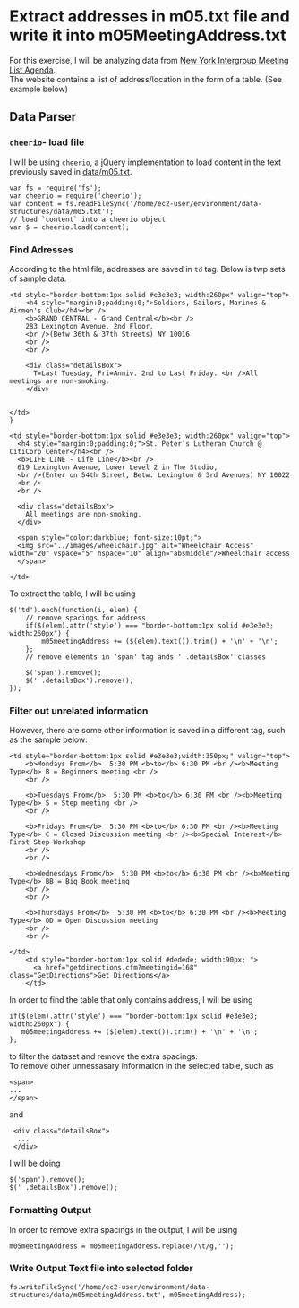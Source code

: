 # Extract addresses in m05.txt file and write it into m05MeetingAddress.txt
For this exercise, I will be analyzing data from [New York Intergroup Meeting List Agenda](https://parsons.nyc/aa/m05.html). <br />
The website contains a list of address/location in the form of a table. (See example below) <br />
## Data Parser
### `cheerio`- load file
I will be using `cheerio`, a jQuery implementation to load content in the text previously saved in [data/m05.txt](https://github.com/yiranni/data-structures/blob/master/data/m05.txt). <br />

```
var fs = require('fs');
var cheerio = require('cheerio');
var content = fs.readFileSync('/home/ec2-user/environment/data-structures/data/m05.txt');
// load `content` into a cheerio object
var $ = cheerio.load(content);
```
### Find Adresses
According to the html file, addresses are saved in `td` tag. Below is twp sets of sample data.
```
<td style="border-bottom:1px solid #e3e3e3; width:260px" valign="top">
    <h4 style="margin:0;padding:0;">Soldiers, Sailors, Marines & Airmen's Club</h4><br />
    <b>GRAND CENTRAL - Grand Central</b><br />
    283 Lexington Avenue, 2nd Floor, 
    <br />(Betw 36th & 37th Streets) NY 10016
    <br />
    <br />
                        
    <div class="detailsBox"> 
      T=Last Tuesday, Fri=Anniv. 2nd to Last Friday. <br />All meetings are non-smoking. 
    </div>


</td>
}
```
```
<td style="border-bottom:1px solid #e3e3e3; width:260px" valign="top">
  <h4 style="margin:0;padding:0;">St. Peter's Lutheran Church @ CitiCorp Center</h4><br />
  <b>LIFE LINE - Life Line</b><br />
  619 Lexington Avenue, Lower Level 2 in The Studio, 
  <br />(Enter on 54th Street, Betw. Lexington & 3rd Avenues) NY 10022
  <br />
  <br />

  <div class="detailsBox"> 
    All meetings are non-smoking. 
  </div>

  <span style="color:darkblue; font-size:10pt;">
  <img src="../images/wheelchair.jpg" alt="Wheelchair Access" width="20" vspace="5" hspace="10" align="absmiddle"/>Wheelchair access
  </span>
			  							
</td>
```
To extract the table, I will be using 
```
$('td').each(function(i, elem) {
    // remove spacings for address
    if($(elem).attr('style') === "border-bottom:1px solid #e3e3e3; width:260px") {
        m05meetingAddress += ($(elem).text()).trim() + '\n' + '\n';
    };
    // remove elements in 'span' tag ands ' .detailsBox' classes
    
    $('span').remove();
    $(' .detailsBox').remove();
});
```
### Filter out unrelated information
However, there are some other information is saved in a different tag, such as the sample below:
```
<td style="border-bottom:1px solid #e3e3e3;width:350px;" valign="top">                	 	
    <b>Mondays From</b>  5:30 PM <b>to</b> 6:30 PM <br /><b>Meeting Type</b> B = Beginners meeting <br />
    <br />

    <b>Tuesdays From</b>  5:30 PM <b>to</b> 6:30 PM <br /><b>Meeting Type</b> S = Step meeting <br />
    <br />

    <b>Fridays From</b>  5:30 PM <b>to</b> 6:30 PM <br /><b>Meeting Type</b> C = Closed Discussion meeting <br /><b>Special Interest</b> First Step Workshop
    <br />
    <br />

    <b>Wednesdays From</b>  5:30 PM <b>to</b> 6:30 PM <br /><b>Meeting Type</b> BB = Big Book meeting 
    <br />
    <br />

    <b>Thursdays From</b>  5:30 PM <b>to</b> 6:30 PM <br /><b>Meeting Type</b> OD = Open Discussion meeting 
    <br />
    <br />

</td> 
    <td style="border-bottom:1px solid #dedede; width:90px; ">
      <a href="getdirections.cfm?meetingid=168" class="GetDirections">Get Directions</a>
    </td>
```
In order to find the table that only contains address, I will be using 
```
if($(elem).attr('style') === "border-bottom:1px solid #e3e3e3; width:260px") {
   m05meetingAddress += ($(elem).text()).trim() + '\n' + '\n';
};
```
to filter the dataset and remove the extra spacings. <br />
To remove other unnessasary information in the selected table, such as 
```
<span> 
...
</span>
```
and 
```
 <div class="detailsBox"> 
  ...
 </div>
```
I will be doing 
```
$('span').remove();
$(' .detailsBox').remove();
```

### Formatting Output
In order to remove extra spacings in the output, I will be using
```
m05meetingAddress = m05meetingAddress.replace(/\t/g,'');
```

### Write Output Text file into selected folder
`fs.writeFileSync('/home/ec2-user/environment/data-structures/data/m05meetingAddress.txt', m05meetingAddress);`

